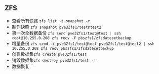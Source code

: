 ## ZFS
- 查看所有快照 `zfs list -t snapshot -r`
- 制作快照 `zfs snapshot pve3Zfs1/test@test2`
- 第一次全数据备份 `zfs send pve3Zfs1/test@test | ssh root@10.255.0.208 zfs recv -F pbszfs1/zfsdatesetbackup`
- 增量备份 `zfs send -i pve3Zfs1/test@test pve3Zfs1/test@test2 | ssh 10.255.0.208 zfs recv pbszfs1/zfsdatesetbackup`
- 创建数据集`zfs create pve3Zfs1/test` 
- 销毁数据集`zfs destroy pve3Zfs1/test -r` 
- 数据恢复 ``
